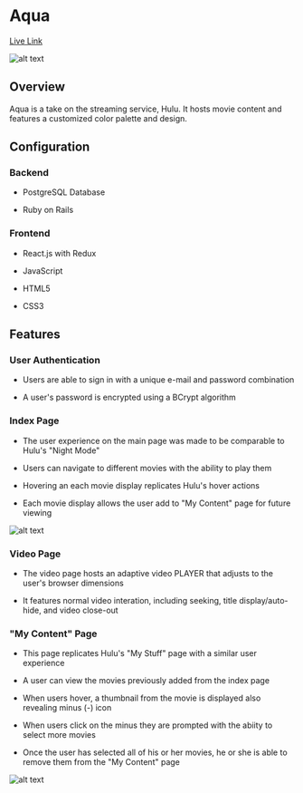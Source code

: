# Aqua

[Live Link](http://aqua-app.herokuapp.com/#/)

![alt text](https://aqua-app-dev.s3-us-west-1.amazonaws.com/Screen+Shot+2020-06-11+at+11.40.52+AM.png "ScreenShot")

## Overview

Aqua is a take on the streaming service, Hulu. It hosts movie content and features a customized color palette and design.

## Configuration

 ### Backend

  * PostgreSQL Database

  * Ruby on Rails
### Frontend

  * React.js with Redux

  * JavaScript

  * HTML5
  
  * CSS3
  
 ## Features
 
 ### User Authentication
 
  * Users are able to sign in with a unique e-mail and password combination
  
  * A user's password is encrypted using a BCrypt algorithm
  
 ### Index Page
 
 * The user experience on the main page was made to be comparable to Hulu's "Night Mode"
 
 * Users can navigate to different movies with the ability to play them
 
 * Hovering an each movie display replicates Hulu's hover actions
 
 * Each movie display allows the user add to "My Content" page for future viewing
 
 ![alt text](https://aqua-app-dev.s3-us-west-1.amazonaws.com/Screen+Shot+2020-06-11+at+12.32.23+PM.png "ScreenShot 2")
 
 ### Video Page
 
 * The video page hosts an adaptive video PLAYER that adjusts to the user's browser dimensions
 
 * It features normal video interation, including seeking, title display/auto-hide, and video close-out
 
 ### "My Content" Page
 
 * This page replicates Hulu's "My Stuff" page with a similar user experience
 
 * A user can view the movies previously added from the index page
 
 * When users hover, a thumbnail from the movie is displayed also revealing minus (-) icon
 
 * When users click on the minus they are prompted with the abiity to select more movies
 
 * Once the user has selected all of his or her movies, he or she is able to remove them from the "My Content" page
 
 ![alt text](https://aqua-app-dev.s3-us-west-1.amazonaws.com/Screen+Shot+2020-06-11+at+12.53.39+PM.png "ScreenShot 3")
 
 
